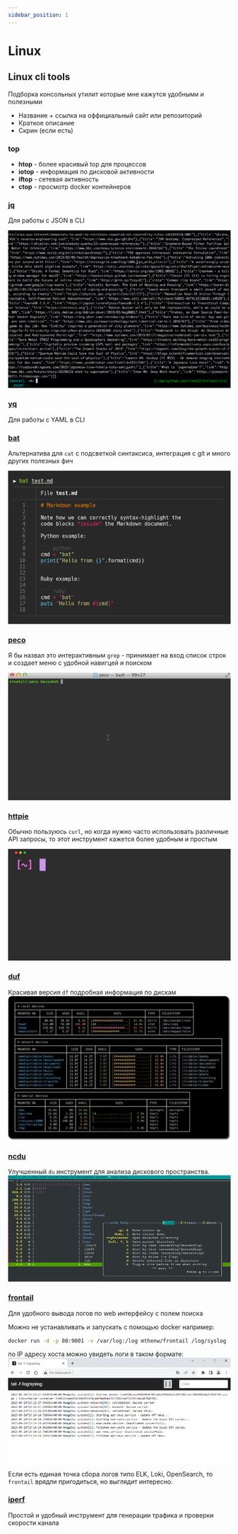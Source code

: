 ```yaml
---
sidebar_position: 1
---
```


# Linux

## Linux cli tools

Подборка консольных утилит которые мне кажутся удобными и полезными
- Название + ссылка на оффициальный сайт или репозиторий
- Краткое описание
- Скрин (если есть)

### top
 - **htop** - более красивый top для процессов
 - **iotop** - информация по дисковой активности
 - **iftop** - сетевая активность
 - **ctop** - просмотр docker контейнеров


### [jq](https://github.com/jqlang/jq)

Для работы с JSON в CLI

[![jq](./jq.gif)](./jq.gif)


### [yq](https://github.com/mikefarah/yq)

Для работы с YAML в CLI



### [bat](https://github.com/sharkdp/bat)

Альтернатива для `cat` с подсветкой синтаксиса, интеграция с git и много других полезных фич


[![bat](./bat.png)](./bat.png)



### [peco](https://github.com/peco/peco)

Я бы назвал это интерактивным `grep` - принимает на вход список строк и создает меню с удобной навигцей и поиском

[![peco](./peco.gif)](./peco.gif)


### [httpie](https://github.com/httpie/cli)

Обычно пользуюсь `curl`, но когда нужно часто использовать различные API запросы, то этот инструмент кажется более удобным и простым

[![httpie](./httpie.gif)](./httpie.gif)


### [duf](https://github.com/muesli/duf)
Красивая версия `df` подробная информация по дискам
[![duf](./duf.png)](./duf.png)


### [ncdu](https://github.com/drewcrawford/ncdu)
Улучшенный `du` инструмент для анализа дискового пространства. 
[![ncdu](./ncdu.png)](./ncdu.png)



### [frontail](https://github.com/mthenw/frontail)
Для удобного вывода логов по web интерфейсу с полем поиска

Можно не устанавливать и запускать с помощью docker например:
```bash
docker run -d -p 80:9001 -v /var/log:/log mthenw/frontail /log/syslog
```
по IP адресу хоста можно увидеть логи в таком формате:
[![frontail](./frontail.png)](./frontail.png)

Если есть единая точка сбора логов типо ELK, Loki, OpenSearch, то `frontail` врядли пригодиться, но выглядит интересно.

### [iperf](https://github.com/esnet/iperf)

Простой и удобный инструмент для генерации трафика и проверки скорости канала


